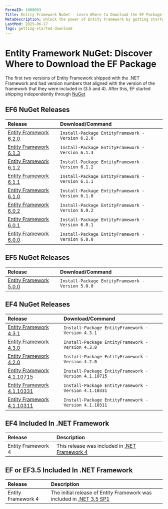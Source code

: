 ```yaml
---
PermaID: 1000093
Title: Entity Framework NuGet - Learn Where to Download the EF Package
MetaDescription: Unlock the power of Entity Framework by getting started on how you can download the NuGet package. Learn how to install EF and which package you should use.
LastMod: 2025-06-17
Tags: getting-started download
---
```


# Entity Framework NuGet: Discover Where to Download the EF Package

The first two versions of Entity Framework shipped with the .NET Framework and had version numbers that aligned with the version of the framework that they were included in (3.5 and 4). After this, EF started shipping independently through [NuGet](https://www.nuget.org)

## EF6 NuGet Releases

|Release    | Download/Command  |
|:----------|:------------------|
|[Entity Framework 6.2.0](https://www.nuget.org/packages/EntityFramework/6.2.0)   |`Install-Package EntityFramework -Version 6.2.0`    |
|[Entity Framework 6.1.3](https://www.nuget.org/packages/EntityFramework/6.1.3)   |`Install-Package EntityFramework -Version 6.1.3`    |
|[Entity Framework 6.1.2](https://www.nuget.org/packages/EntityFramework/6.1.2)   |`Install-Package EntityFramework -Version 6.1.2`    |
|[Entity Framework 6.1.1](https://www.nuget.org/packages/EntityFramework/6.1.1)   |`Install-Package EntityFramework -Version 6.1.1`    |
|[Entity Framework 6.1.0](https://www.nuget.org/packages/EntityFramework/6.1.0)   |`Install-Package EntityFramework -Version 6.1.0`    |
|[Entity Framework 6.0.2](https://www.nuget.org/packages/EntityFramework/6.0.2)   |`Install-Package EntityFramework -Version 6.0.2`    |
|[Entity Framework 6.0.1](https://www.nuget.org/packages/EntityFramework/6.0.1)   |`Install-Package EntityFramework -Version 6.0.1`    |
|[Entity Framework 6.0.0](https://www.nuget.org/packages/EntityFramework/6.0.0)   |`Install-Package EntityFramework -Version 6.0.0`    |


## EF5 NuGet Releases

|Release    | Download/Command  |
|:----------|:------------------|
|[Entity Framework 5.0.0](https://www.nuget.org/packages/EntityFramework/5.0.0)   |`Install-Package EntityFramework -Version 5.0.0`    |


## EF4 NuGet Releases

|Release    | Download/Command  |
|:----------|:------------------|
|[Entity Framework 4.3.1](https://www.nuget.org/packages/EntityFramework/4.3.1)   |`Install-Package EntityFramework -Version 4.3.1`    |
|[Entity Framework 4.3.0](https://www.nuget.org/packages/EntityFramework/4.3.0)   |`Install-Package EntityFramework -Version 4.3.0`    |
|[Entity Framework 4.2.0](https://www.nuget.org/packages/EntityFramework/4.2.0)   |`Install-Package EntityFramework -Version 4.2.0`    |
|[Entity Framework 4.1.10715](https://www.nuget.org/packages/EntityFramework/4.1.10715)   |`Install-Package EntityFramework -Version 4.1.10715`    |
|[Entity Framework 4.1.10331](https://www.nuget.org/packages/EntityFramework/4.1.10331)   |`Install-Package EntityFramework -Version 4.1.10331`    |
|[Entity Framework 4.1.10311](https://www.nuget.org/packages/EntityFramework/4.1.10311)   |`Install-Package EntityFramework -Version 4.1.10311`    |


## EF4 Included In .NET Framework

|Release    | Description  |
|:----------|:------------------|
|Entity Framework 4   |This release was included in [.NET Framework 4](https://www.microsoft.com/en-US/Download/confirmation.aspx?id=17718)     |

## EF or EF3.5 Included In .NET Framework

|Release    | Description  |
|:----------|:------------------|
|Entity Framework 4   |	The initial release of Entity Framework was included in [.NET 3.5 SP1](https://www.microsoft.com/en-pk/download/details.aspx?id=21)     |